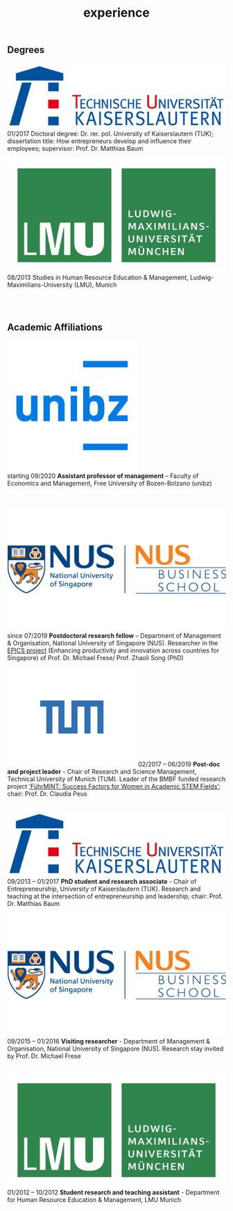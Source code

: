 ﻿---
title: "experience"
bg: orange
color: black
fa-icon: university
---

## Degrees

<img alt="TUK" src="./img/Tu_kaiserslautern.svg" class="logos"> 01/2017 Doctoral degree: Dr. rer. pol.
University of Kaiserslautern (TUK); dissertation title: How entrepreneurs develop and influence their employees; supervisor: Prof. Dr. Matthias Baum

<img alt="LMU" src="./img/LMU Logo.png" class="logos"> 08/2013 Studies in Human Resource Education & Management, Ludwig-Maximilians-University (LMU), Munich

<br/> <br/> 

## Academic Affiliations

<img alt="unibz" src="./img/unibz.png" class="logos"> <br/> starting 09/2020	**Assistant professor of management** – Faculty of Economics and Management, Free University of Bozen-Bolzano (unibz) <br/> <br/> <br/>

<img alt="NUS" src="./img/NUS Logo.png" class="logos"> since 07/2019	**Postdoctoral research fellow** – Department of Management & Organisation, National University of Singapore (NUS).
Researcher in the [EPICS project](https://bizfaculty.nus.edu.sg/epics/) (Enhancing productivity and innovation across countries for Singapore) of Prof. Dr. Michael Frese/ Prof. Zhaoli Song (PhD)

<img alt="TUM" src="./img/TUM.svg" class="logos"> 02/2017 – 06/2019	**Post-doc and project leader** - Chair of Research and Science Management, Technical University of Munich (TUM).
Leader of the BMBF funded research project [‘FührMINT: Success Factors for Women in Academic STEM Fields’](https://www.rm.wi.tum.de/fuehrmint/projekt-fuehrmint/); chair: Prof. Dr. Claudia Peus <br/><br/>

<img alt="TUK" src="./img/Tu_kaiserslautern.svg" class="logos"> 09/2013 – 01/2017	**PhD student and research associate** - Chair of Entrepreneurship, University of Kaiserslautern (TUK).
Research and teaching at the intersection of entrepreneurship and leadership; chair: Prof. Dr. Matthias Baum <br/> 

<img alt="NUS" src="./img/NUS Logo.png" class="logos"> 09/2015 – 01/2016	**Visiting researcher** - Department of Management & Organisation, National University of Singapore (NUS).
Research stay invited by Prof. Dr. Michael Frese <br/> <br/> 

<img alt="LMU" src="./img/LMU Logo.png" class="logos"> 01/2012 – 10/2012	**Student research and teaching assistant** - Department for Human Resource Education & Management, LMU Munich

